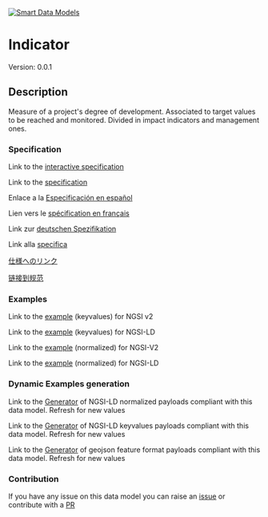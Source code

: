[![Smart Data Models](https://smartdatamodels.org/wp-content/uploads/2022/01/SmartDataModels_logo.png "Logo")](https://smartdatamodels.org)
# Indicator
Version: 0.0.1

## Description 

Measure of a project's degree of development. Associated to target values to be reached and monitored. Divided in impact indicators and management ones.
### Specification

Link to the [interactive specification](https://swagger.lab.fiware.org/?url=https://smart-data-models.github.io/dataModel.SDG/Indicator/swagger.yaml)

Link to the [specification](https://github.com/smart-data-models/dataModel.SDG/blob/master/Indicator/doc/spec.md)

Enlace a la [Especificación en español](https://github.com/smart-data-models/dataModel.SDG/blob/master/Indicator/doc/spec_ES.md)

Lien vers le [spécification en français](https://github.com/smart-data-models/dataModel.SDG/blob/master/Indicator/doc/spec_FR.md)

Link zur [deutschen Spezifikation](https://github.com/smart-data-models/dataModel.SDG/blob/master/Indicator/doc/spec_DE.md)

Link alla [specifica](https://github.com/smart-data-models/dataModel.SDG/blob/master/Indicator/doc/spec_IT.md)

[仕様へのリンク](https://github.com/smart-data-models/dataModel.SDG/blob/master/Indicator/doc/spec_JA.md)

[链接到规范](https://github.com/smart-data-models/dataModel.SDG/blob/master/Indicator/doc/spec_ZH.md)
### Examples

Link to the [example](https://smart-data-models.github.io/dataModel.SDG/Indicator/examples/example.json) (keyvalues) for NGSI v2

Link to the [example](https://smart-data-models.github.io/dataModel.SDG/Indicator/examples/example.jsonld) (keyvalues) for NGSI-LD

Link to the [example](https://smart-data-models.github.io/dataModel.SDG/Indicator/examples/example-normalized.json) (normalized) for NGSI-V2

Link to the [example](https://smart-data-models.github.io/dataModel.SDG/Indicator/examples/example-normalized.jsonld) (normalized) for NGSI-LD
### Dynamic Examples generation

Link to the [Generator](https://smartdatamodels.org/extra/ngsi-ld_generator.php?schemaUrl=https://raw.githubusercontent.com/smart-data-models/dataModel.SDG/master/Indicator/schema.json&email=info@smartdatamodels.org) of NGSI-LD normalized payloads compliant with this data model. Refresh for new values

Link to the [Generator](https://smartdatamodels.org/extra/ngsi-ld_generator_keyvalues.php?schemaUrl=https://raw.githubusercontent.com/smart-data-models/dataModel.SDG/master/Indicator/schema.json&email=info@smartdatamodels.org) of NGSI-LD keyvalues payloads compliant with this data model. Refresh for new values

Link to the [Generator](https://smartdatamodels.org/extra/geojson_features_generator.php?schemaUrl=https://raw.githubusercontent.com/smart-data-models/dataModel.SDG/master/Indicator/schema.json&email=info@smartdatamodels.org) of geojson feature format payloads compliant with this data model. Refresh for new values
### Contribution

 If you have any issue on this data model you can raise an [issue](https://github.com/smart-data-models/dataModel.SDG/issues)  or contribute with a [PR](https://github.com/smart-data-models/dataModel.SDG/pulls)